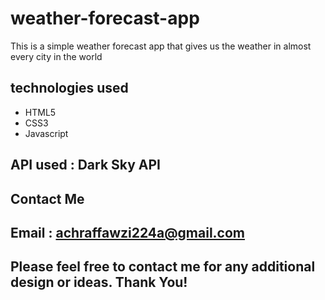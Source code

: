 # weather-forecast-app
This is a simple weather forecast app that gives us the weather in almost every city in the world

## technologies used
- HTML5
- CSS3
- Javascript

## API used : Dark Sky API

## Contact Me
  ## Email : achraffawzi224a@gmail.com
 
## Please feel free to contact me for any additional design or ideas. Thank You!
